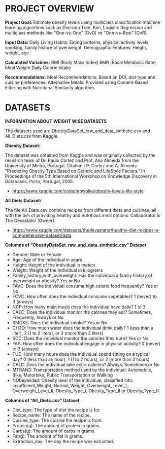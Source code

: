 # PROJECT OVERVIEW

**Project Goal:** Estimate obesity levels using multiclass classification machine learning algorithms such as Decision Tree, Knn, Logistic Regression and multiclass methods like "One-vs-One" (OvO) ve "One-vs-Rest" (OvR).

**Input Data:**
Daily Living Habits: Eating patterns, physical activity levels, smoking, family history of overweight.
Demographic Features: Height, weight, age.

**Calculated Variables:**
BMI (Body Mass Index)
BMR (Basal Metabolic Rate)
Ideal Weight
Daily Calorie Intake

**Recommendations:**
Meal Recommendations: Based on DCI, diet type and cuisine preferences.
Alternative Meals: Provided using Content-Based Filtering with Nutritional Similarity algorithm.

# DATASETS

**INFORMATION ABOUT WEIGHT WISE DATASETS**

The datasets used are ObesityDataSet_raw_and_data_sinthetic.csv and All_Diets.csv from Kaggle.

**Obesity Dataset:** 

The dataset was obtained from Kaggle and was originally collected by the research team of Dr. Paulo Cortez and Prof. Ana Almeida from the University of Minho, Portugal.
Citation : P. Cortez and A. Almeida. "Predicting Obesity Type Based on Genetic and LifeStyle Factors." In Proceedings of the 5th International Workshop on Knowledge Discovery in Databases. Porto, Portugal, 2005.

* https://www.kaggle.com/code/mpwolke/obesity-levels-life-style

**All Diets Dataset:**

The file All_Diets.csv contains recipes from different diets and cuisines, all with the aim of providing healthy and nutritious meal options. Collaborator is The Devastator (Owner).

* https://www.kaggle.com/datasets/thedevastator/healthy-diet-recipes-a-comprehensive-dataset/data

**Columns of “ObesityDataSet_raw_and_data_sinthetic.csv” Dataset**

* Gender: Male or Female
* Age: Age of the individual in years
* Height: Height of the individual in meters
* Weight: Weight of the individual in kilograms
* Family_history_with_overweight: Has the individual a family history of overweight or obesity? Yes or No
*	FAVC: Does the individual consume high caloric food frequently? Yes or No
* FCVC: How often does the individual consume vegetables? 1 (never) to 3 (always)
* NCP: How many main meals does the individual have daily? 1 to 3
* CAEC: Does the individual monitor the calories they eat? Sometimes, Frequently, Always or No
* SMOKE: Does the individual smoke? Yes or No
* CH2O: How much water does the individual drink daily? 1 (less than a liter), 2 (1 to 2 liters), or 3 (more than 2 liters)
* SCC: Does the individual monitor the calories they burn? Yes or No
* FAF: How often does the individual engage in physical activity? 0 (never) to 3 (always)
* TUE: How many hours does the individual spend sitting on a typical day? 0 (less than an hour), 1 (1 to 2 hours), or 2 (more than 2 hours)
* CALC: Does the individual take extra calories? Always, Sometimes or No
* MTRANS: Transportation method used by the individual: Automobile, Bike, Motorbike, Public Transportation or Walking
* NObeyesdad: Obesity level of the individual, classified into: Insufficient_Weight, Normal_Weight, Overweight_Level_I, Overweight_Level_II, Obesity_Type_I, Obesity_Type_II or Obesity_Type_III

**Columns of “All_Diets.csv” Dataset**

* Diet_type: The type of diet the recipe is for.
* Recipe_name: The name of the recipe.
* Cuisine_type: The cuisine the recipe is from.
* Protein(g): The amount of protein in grams.
* Carbs(g): The amount of carbs in grams.
* Fat(g): The amount of fat in grams.
* Extraction_day: The day the recipe was extracted.
